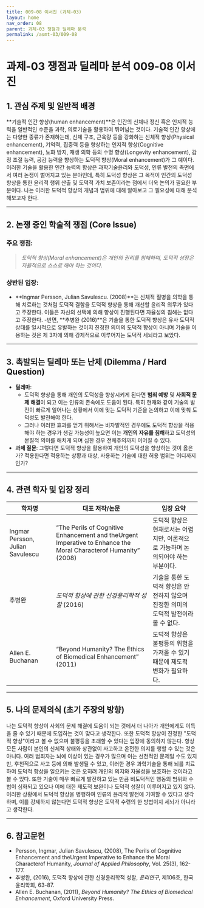 ```yaml
---
title: 009-08 이서진 (과제-03)
layout: home
nav_order: 08
parent: 과제-03 쟁점과 딜레마 분석
permalink: /asmt-03/009-08
---
```


# 과제-03 쟁점과 딜레마 분석 009-08 이서진 

## 1. 관심 주제 및 일반적 배경

**기술적 인간 향상(human enhancement)**은 인간의 신체나 정신 혹은 인지적 능력을 일반적인 수준을 과학, 의료기술을 활용하여 뛰어넘는 것이다. 기술적 인간 향상에는 다양한 종류가 존재하는데, 신체 구조, 근육량 등을 강화하는 신체적 향상(Physical enhancement), 기억력, 집중력 등을 향상하는 인지적 향상(Cognitive enhancement), 노화 방지, 재생 의학 등의 수명 향상(Longevity enhancement), 감정 조절 능력, 공감 능력을 향상하는 도덕적 향상(Moral enhancement)가 그 예이다. 이러한 기술을 활용한 인간 능력의 향상은 과학기술윤리와 도덕성, 인류 발전의 측면에서 여러 논쟁이 벌어지고 있는 분야인데, 특히 도덕성 향상은 그 목적이 인간의 도덕성 향상을 통한 윤리적 행위 산출 및 도덕적 가치 보존이라는 점에서 더욱 논의가 필요한 부분이다. 나는 이러한 도덕적 향상의 개념과 범위에 대해 알아보고 그 필요성에 대해 분석해보고자 한다.

---

## 2. 논쟁 중인 학술적 쟁점 (Core Issue)

### 주요 쟁점:  

> *도덕적 향상(Moral enhancement)은 개인의 권리를 침해하며, 도덕적 성장은 자율적으로 스스로 해야 하는 것이다.*

### 상반된 입장:

- **Ingmar Persson, Julian Savulescu. (2008)**는 신체적 질병을 의학을 통해 치료하는 것처럼 도덕적 결함을 도덕적 향상을 통해 개선할 윤리적 의무가 있다고 주장한다. 이들은 자신의 선택에 의해 향상이 진행된다면 자율성의 침해는 없다고 주장한다.
-반면, **추병완 (2016)**은 기술을 통한 도덕적 향상은 유사 도덕적 상태를 일시적으로 유발하는 것이지 진정한 의미의 도덕적 향상이 아니며 기술을 이용하는 것은 제 3자에 의해 강제적으로 이루어지는 도덕적 세뇌라고 보았다.

---

## 3. 촉발되는 딜레마 또는 난제 (Dilemma / Hard Question)

- **딜레마**: 
  -  도덕적 향상을 통해 개인의 도덕성을 향상시키게 된다면 **범죄 예방** 및 **사회적 문제 해결**이 되고 이는 인류의 존속에도 도움이 된다. 특히 현재와 같이 기술의 발전이 빠르게 일어나는 상황에서 이에 맞는 도덕적 기준을 논의하고 이에 맞춰 도덕성도 발전해야 한다. 
  - 그러나 이러한 효과를 얻기 위해서는 비자발적인 경우에도 도덕적 향상을 적용해야 하는 경우가 생길 가능성이 높으면 이는 **개인의 자유를 침해**하고 도덕성의 본질적 의미를 해치게 되며 심한 경우 전체주의까지 이어질 수 있다.
- **과제 질문**: 그렇다면 도덕적 향상을 활용하여 개인의 도덕성을 향상하는 것이 옳은가? 적용한다면 적용하는 상황과 대상, 사용하는 기술에 대한 허용 범위는 어디까지인가?
---

## 4. 관련 학자 및 입장 정리

| 학자명             | 대표 저작/논문                                   | 입장 요약 |
|--------------------|---------------------------------------------------|-----------|
| Ingmar Persson, Julian Savulescu | “The Perils of Cognitive Enhancement and theUrgent Imperative to Enhance the Moral Characterof Humanity” (2008)  | 도덕적 향상은 현재로서는 어렵지만, 이론적으로 가능하며 논의되어야 하는 부분이다. |
| 추병완   | *도덕적 향상에 관한 신경윤리학적 성찰* (2016)                            | 기술을 통한 도덕적 향상은 안전하지 않으며 진정한 의미의 도덕적 발전이라 볼 수 없다. |
| Allen E. Buchanan | “Beyond Humanity? The Ethics of Biomedical Enhancement” (2011) | 도덕적 향상은 불평등의 위험을 가져올 수 있기 때문에 제도적 변화가 필요하다. |

---

## 5. 나의 문제의식 (초기 주장의 방향)

나는 도덕적 향상이 사회의 문제 해결에 도움이 되는 것에서 더 나아가 개인에게도 이득을 줄 수 있기 때문에 도입하는 것이 맞다고 생각한다. 또한 도덕적 향상이 진정한 "도덕적 향상"이라고 볼 수 없으며 불평등을 초래할 수 있다는 입장에 동의하지 않는다. 항상 모든 사람이 본인의 신체적 상태와 상관없이 사고하고 온전한 의지를 행할 수 있는 것은 아니다. 여러 범죄자는 뇌에 이상이 있는 경우가 많으며 이는 선천적인 문제일 수도 있지만, 후천적으로 사고 등에 의해 발생될 수 있고, 이러한 경우 과학기술을 통해 뇌를 치료하여 도덕적 향상을 일으키는 것은 오히려 개인의 의지와 자율성을 보호하는 것이라고 볼 수 있다. 또한 기술이 매우 빠르게 발전하고 있는 만큼 비도덕적인 행동의 범위와 수법이 심화되고 있으나 이에 대한 제도적 보완이나 도덕적 성찰이 이루어지고 있지 않다. 이러한 상황에서 도덕적 향상을 병행하여 인류의 윤리적 발전에 기여할 수 있다고 생각하며, 이를 강제하지 않는다면 도덕적 향상은 도덕적 수련의 한 방법이지 세뇌가 아니라고 생각한다.

---

## 6. 참고문헌

- Persson, Ingmar, Julian Savulescu, (2008), The Perils of Cognitive Enhancement and theUrgent Imperative to Enhance the Moral Characterof Humanity, *Journal of Applied Philosophy*, Vol. 25(3), 162-177.  
- 추병완, (2016), 도덕적 향상에 관한 신경윤리학적 성찰, *윤리연구*, 제106호, 한국윤리학회, 63-87.  
- Allen E. Buchanan, (2011), *Beyond Humanity? The Ethics of Biomedical Enhancement*, Oxford University Press. 